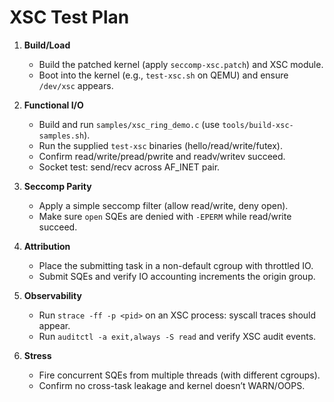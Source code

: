 # XSC Test Plan

1. **Build/Load**
   - Build the patched kernel (apply `seccomp-xsc.patch`) and XSC module.
   - Boot into the kernel (e.g., `test-xsc.sh` on QEMU) and ensure `/dev/xsc` appears.

2. **Functional I/O**
   - Build and run `samples/xsc_ring_demo.c` (use `tools/build-xsc-samples.sh`).
   - Run the supplied `test-xsc` binaries (hello/read/write/futex).
   - Confirm read/write/pread/pwrite and readv/writev succeed.
   - Socket test: send/recv across AF_INET pair.

3. **Seccomp Parity**
   - Apply a simple seccomp filter (allow read/write, deny open).
   - Make sure `open` SQEs are denied with `-EPERM` while read/write succeed.

4. **Attribution**
   - Place the submitting task in a non-default cgroup with throttled IO.
   - Submit SQEs and verify IO accounting increments the origin group.

5. **Observability**
   - Run `strace -ff -p <pid>` on an XSC process: syscall traces should appear.
   - Run `auditctl -a exit,always -S read` and verify XSC audit events.

6. **Stress**
   - Fire concurrent SQEs from multiple threads (with different cgroups).
   - Confirm no cross-task leakage and kernel doesn’t WARN/OOPS.
